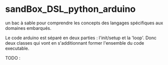 # sandBox_DSL_python_arduino
un bac à sable pour comprendre les concepts des langages spécifiques aux domaines embarqués.

Le code arduino est séparé en deux parties : l'init/setup et la 'loop'. Donc deux classes qui vont en s'additionnant former l'ensemble du code executable.

TODO :
